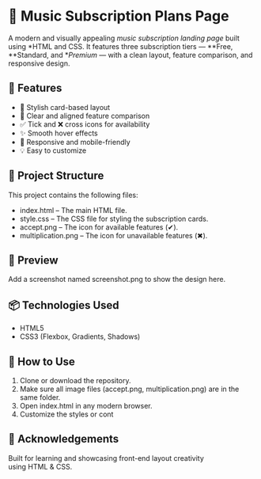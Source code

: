 # 🎵 Music Subscription Plans Page

A modern and visually appealing *music subscription landing page* built using *HTML and CSS. It features three subscription tiers — **Free, **Standard, and **Premium* — with a clean layout, feature comparison, and responsive design.

## 🚀 Features

- 🎨 Stylish card-based layout  
- 🧾 Clear and aligned feature comparison  
- ✅ Tick and ❌ cross icons for availability  
- ✨ Smooth hover effects  
- 📱 Responsive and mobile-friendly  
- 💡 Easy to customize

## 📁 Project Structure

This project contains the following files:
- index.html – The main HTML file.
- style.css – The CSS file for styling the subscription cards.
- accept.png – The icon for available features (✔).
- multiplication.png – The icon for unavailable features (✖).

## 📸 Preview

Add a screenshot named screenshot.png to show the design here.

## 📦 Technologies Used

- HTML5  
- CSS3 (Flexbox, Gradients, Shadows)

## 🔧 How to Use

1. Clone or download the repository.
2. Make sure all image files (accept.png, multiplication.png) are in the same folder.
3. Open index.html in any modern browser.
4. Customize the styles or cont

## 🙌 Acknowledgements

Built for learning and showcasing front-end layout creativity using HTML & CSS.
